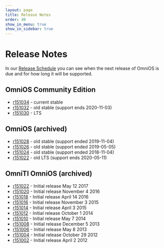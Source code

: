 ```yaml
---
layout: page
title: Release Notes
order: 40
show_in_menu: true
show_in_sidebar: true
---
```

# Release Notes

In our [Release Schedule](schedule.html) you can see when the next release
of OmniOS is due and for how long it will be supported.

## OmniOS Community Edition

* [r151034](https://github.com/omniosorg/omnios-build/blob/r151034/doc/ReleaseNotes.md) - current stable
* [r151032](https://github.com/omniosorg/omnios-build/blob/r151032/doc/ReleaseNotes.md) - old stable (support ends 2020-11-03)
* [r151030](https://github.com/omniosorg/omnios-build/blob/r151030/doc/ReleaseNotes.md) - LTS

## OmniOS (archived)

* [r151028](https://github.com/omniosorg/omnios-build/blob/r151028/doc/ReleaseNotes.md) - old stable (support ended 2019-11-04)
* [r151026](https://github.com/omniosorg/omnios-build/blob/r151026/doc/ReleaseNotes.md) - old stable (support ended 2019-05-05)
* [r151024](https://github.com/omniosorg/omnios-build/blob/r151024/doc/ReleaseNotes.md) - old stable (support ended 2018-11-04)
* [r151022](https://github.com/omniosorg/omnios-build/blob/r151022/doc/ReleaseNotes.md) - old LTS (support ends 2020-05-11)

## OmniTI OmniOS (archived)

* [r151022](legacy/releasenotes/r151022.html) - Initial release May 12 2017
* [r151020](legacy/releasenotes/r151020.html) - Initial release November 4 2016
* [r151018](legacy/releasenotes/r151018.html) - Initial release April 14 2016
* [r151016](legacy/releasenotes/r151016.html) - Initial release November 3 2015
* [r151014](legacy/releasenotes/r151014.html) - Initial release April 3 2015
* [r151012](legacy/releasenotes/r151012.html) - Initial release October 1 2014
* [r151010](legacy/releasenotes/r151010.html) - Initial release May 7 2014
* [r151008](legacy/releasenotes/r151008.html) - Initial release December 5 2013
* [r151006](legacy/releasenotes/r151006.html) - Initial release May 8 2013
* [r151004](legacy/releasenotes/r151004.html) - Initial release October 29 2012
* [r151002](legacy/releasenotes/r151002.html) - Initial release April 2 2012

